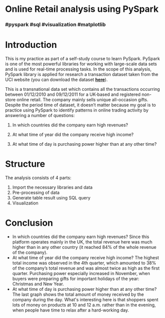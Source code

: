 # **Online Retail analysis using PySpark**

### #pyspark #sql #visualization #matplotlib

# Introduction

This is my practice as part of a self-study course to learn PySpark. PySpark is one of the most powerful libraries for working with large-scale data sets and is used for real-time processing tasks. In the scope of this analysis, PySpark library is applied for research a transaction dataset taken from the UCI website (you can download the dataset [**here**](https://archive.ics.uci.edu/dataset/352/online+retail)).

This is a transnational data set which contains all the transactions occurring between 01/12/2010 and 09/12/2011 for a UK-based and registered non-store online retail. The company mainly sells unique all-occasion gifts. Despite the period time of dataset, it doesn’t matter because my goal is to practice using PySpark to identify patterns in online trading activity by answering a number of questions:

1. In which countries did the company earn high revenues?

2. At what time of year did the company receive high income? 

3. At what time of day is purchasing power higher than at any other time?

# Structure
The analysis consists of 4 parts:

1. Import the necessary libraries and data
2. Pre-processing of data
3. Generate table result using SQL query
4. Visualization

# Conclusion
- In which countries did the company earn high revenues? Since this platform operates mainly in the UK, the total revenue here was much higher than in any other country (it reached 84% of the whole revenue of the company).
- At what time of year did the company receive high income? The highest total income was observed in the 4th quarter, which amounted to 38% of the company’s total revenue and was almost twice as high as the first quarter. Purchasing power especially increased in November, when buyers were preparing gifts for important holidays of the year: Christmas and New Year.
- At what time of day is purchasing power higher than at any other time? The last graph shows the total amount of money received by the company during the day. What's interesting here is that shoppers spent lots of money on products at 10 and 12 a.m. rather than in the evening, when people have time to relax after a hard-working day.
